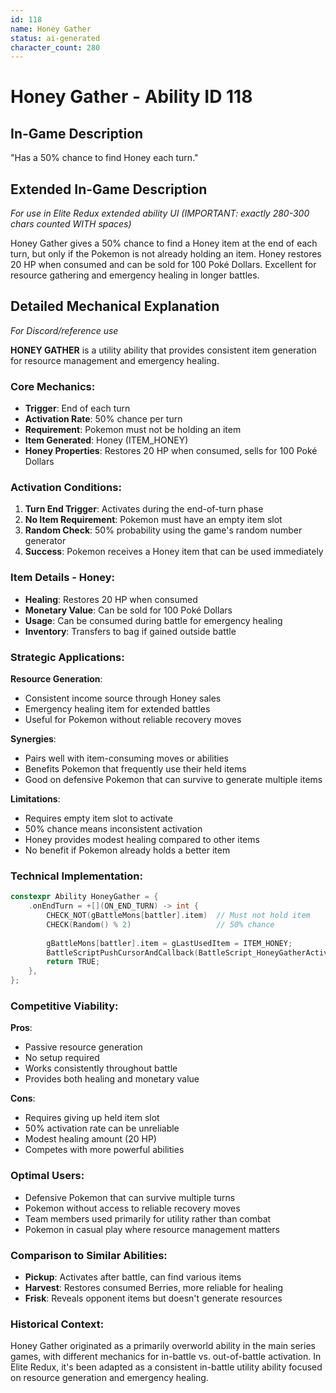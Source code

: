 ```yaml
---
id: 118
name: Honey Gather
status: ai-generated
character_count: 280
---
```


# Honey Gather - Ability ID 118

## In-Game Description
"Has a 50% chance to find Honey each turn."

## Extended In-Game Description
*For use in Elite Redux extended ability UI (IMPORTANT: exactly 280-300 chars counted WITH spaces)*

Honey Gather gives a 50% chance to find a Honey item at the end of each turn, but only if the Pokemon is not already holding an item. Honey restores 20 HP when consumed and can be sold for 100 Poké Dollars. Excellent for resource gathering and emergency healing in longer battles.

## Detailed Mechanical Explanation
*For Discord/reference use*

**HONEY GATHER** is a utility ability that provides consistent item generation for resource management and emergency healing.

### Core Mechanics:
- **Trigger**: End of each turn
- **Activation Rate**: 50% chance per turn
- **Requirement**: Pokemon must not be holding an item
- **Item Generated**: Honey (ITEM_HONEY)
- **Honey Properties**: Restores 20 HP when consumed, sells for 100 Poké Dollars

### Activation Conditions:
1. **Turn End Trigger**: Activates during the end-of-turn phase
2. **No Item Requirement**: Pokemon must have an empty item slot
3. **Random Check**: 50% probability using the game's random number generator
4. **Success**: Pokemon receives a Honey item that can be used immediately

### Item Details - Honey:
- **Healing**: Restores 20 HP when consumed
- **Monetary Value**: Can be sold for 100 Poké Dollars
- **Usage**: Can be consumed during battle for emergency healing
- **Inventory**: Transfers to bag if gained outside battle

### Strategic Applications:
**Resource Generation**:
- Consistent income source through Honey sales
- Emergency healing item for extended battles
- Useful for Pokemon without reliable recovery moves

**Synergies**:
- Pairs well with item-consuming moves or abilities
- Benefits Pokemon that frequently use their held items
- Good on defensive Pokemon that can survive to generate multiple items

**Limitations**:
- Requires empty item slot to activate
- 50% chance means inconsistent activation
- Honey provides modest healing compared to other items
- No benefit if Pokemon already holds a better item

### Technical Implementation:
```c
constexpr Ability HoneyGather = {
    .onEndTurn = +[](ON_END_TURN) -> int {
        CHECK_NOT(gBattleMons[battler].item)  // Must not hold item
        CHECK(Random() % 2)                   // 50% chance
        
        gBattleMons[battler].item = gLastUsedItem = ITEM_HONEY;
        BattleScriptPushCursorAndCallback(BattleScript_HoneyGatherActivates);
        return TRUE;
    },
};
```

### Competitive Viability:
**Pros**:
- Passive resource generation
- No setup required
- Works consistently throughout battle
- Provides both healing and monetary value

**Cons**:
- Requires giving up held item slot
- 50% activation rate can be unreliable
- Modest healing amount (20 HP)
- Competes with more powerful abilities

### Optimal Users:
- Defensive Pokemon that can survive multiple turns
- Pokemon without access to reliable recovery moves
- Team members used primarily for utility rather than combat
- Pokemon in casual play where resource management matters

### Comparison to Similar Abilities:
- **Pickup**: Activates after battle, can find various items
- **Harvest**: Restores consumed Berries, more reliable for healing
- **Frisk**: Reveals opponent items but doesn't generate resources

### Historical Context:
Honey Gather originated as a primarily overworld ability in the main series games, with different mechanics for in-battle vs. out-of-battle activation. In Elite Redux, it's been adapted as a consistent in-battle utility ability focused on resource generation and emergency healing.